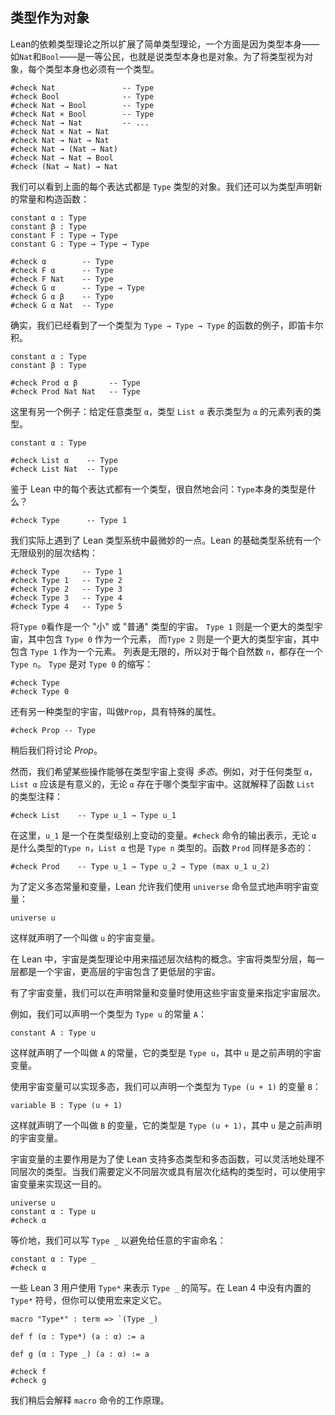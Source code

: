 ## 类型作为对象

Lean的依赖类型理论之所以扩展了简单类型理论，一个方面是因为类型本身——如``Nat``和``Bool``——是一等公民，也就是说类型本身也是对象。为了将类型视为对象，每个类型本身也必须有一个类型。

```lean
#check Nat               -- Type
#check Bool              -- Type
#check Nat → Bool        -- Type
#check Nat × Bool        -- Type
#check Nat → Nat         -- ...
#check Nat × Nat → Nat
#check Nat → Nat → Nat
#check Nat → (Nat → Nat)
#check Nat → Nat → Bool
#check (Nat → Nat) → Nat
```

我们可以看到上面的每个表达式都是 ``Type`` 类型的对象。我们还可以为类型声明新的常量和构造函数：

```lean
constant α : Type
constant β : Type
constant F : Type → Type
constant G : Type → Type → Type

#check α        -- Type
#check F α      -- Type
#check F Nat    -- Type
#check G α      -- Type → Type
#check G α β    -- Type
#check G α Nat  -- Type
```

确实，我们已经看到了一个类型为 ``Type → Type → Type`` 的函数的例子，即笛卡尔积。



```lean
constant α : Type
constant β : Type

#check Prod α β       -- Type
#check Prod Nat Nat   -- Type
```

这里有另一个例子：给定任意类型 ``α``，类型 ``List α`` 表示类型为 ``α`` 的元素列表的类型。

```lean
constant α : Type

#check List α    -- Type
#check List Nat  -- Type
```

鉴于 Lean 中的每个表达式都有一个类型，很自然地会问：``Type``本身的类型是什么？

```lean
#check Type      -- Type 1
```

我们实际上遇到了 Lean 类型系统中最微妙的一点。Lean 的基础类型系统有一个无限级别的层次结构：

```lean
#check Type     -- Type 1
#check Type 1   -- Type 2
#check Type 2   -- Type 3
#check Type 3   -- Type 4
#check Type 4   -- Type 5
```

将``Type 0``看作是一个 "小" 或 "普通" 类型的宇宙。
``Type 1`` 则是一个更大的类型宇宙，其中包含 ``Type 0`` 作为一个元素，
而``Type 2`` 则是一个更大的类型宇宙，其中包含 ``Type 1`` 作为一个元素。
列表是无限的，所以对于每个自然数 ``n``，都存在一个 ``Type n``。
``Type`` 是对 ``Type 0`` 的缩写：


```lean
#check Type
#check Type 0
```

还有另一种类型的宇宙，叫做``Prop``，具有特殊的属性。

```lean
#check Prop -- Type
```

稍后我们将讨论 *Prop*。

然而，我们希望某些操作能够在类型宇宙上变得 *多态*。例如，对于任何类型 ``α``， ``List α`` 应该是有意义的，无论 ``α`` 存在于哪个类型宇宙中。这就解释了函数 ``List`` 的类型注释：

```lean
#check List    -- Type u_1 → Type u_1
```

在这里，``u_1`` 是一个在类型级别上变动的变量。``#check`` 命令的输出表示，无论 ``α`` 是什么类型的``Type n``，``List α`` 也是 ``Type n`` 类型的。函数 ``Prod`` 同样是多态的：

```lean
#check Prod    -- Type u_1 → Type u_2 → Type (max u_1 u_2)
```

为了定义多态常量和变量，Lean 允许我们使用 `universe` 命令显式地声明宇宙变量：

```
universe u
```

这样就声明了一个叫做 `u` 的宇宙变量。

在 Lean 中，宇宙是类型理论中用来描述层次结构的概念。宇宙将类型分层，每一层都是一个宇宙，更高层的宇宙包含了更低层的宇宙。

有了宇宙变量，我们可以在声明常量和变量时使用这些宇宙变量来指定宇宙层次。

例如，我们可以声明一个类型为 `Type u` 的常量 `A`：

```
constant A : Type u
```

这样就声明了一个叫做 `A` 的常量，它的类型是 `Type u`，其中 `u` 是之前声明的宇宙变量。

使用宇宙变量可以实现多态，我们可以声明一个类型为 `Type (u + 1)` 的变量 `B`：

```
variable B : Type (u + 1)
```

这样就声明了一个叫做 `B` 的变量，它的类型是 `Type (u + 1)`，其中 `u` 是之前声明的宇宙变量。

宇宙变量的主要作用是为了使 Lean 支持多态类型和多态函数，可以灵活地处理不同层次的类型。当我们需要定义不同层次或具有层次化结构的类型时，可以使用宇宙变量来实现这一目的。

```lean
universe u
constant α : Type u
#check α
```

等价地，我们可以写 ``Type _`` 以避免给任意的宇宙命名：

```lean
constant α : Type _
#check α
```

一些 Lean 3 用户使用 `Type*` 来表示 `Type _` 的简写。在 Lean 4 中没有内置的 `Type*` 符号，但你可以使用宏来定义它。

```lean
macro "Type*" : term => `(Type _)

def f (α : Type*) (a : α) := a

def g (α : Type _) (a : α) := a

#check f
#check g
```

我们稍后会解释 `macro` 命令的工作原理。